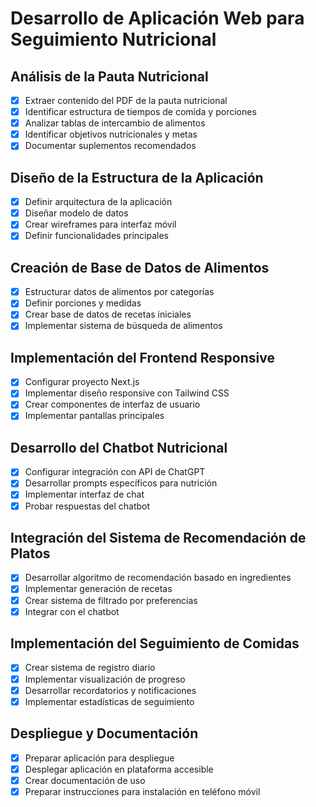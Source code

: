 # Desarrollo de Aplicación Web para Seguimiento Nutricional

## Análisis de la Pauta Nutricional
- [x] Extraer contenido del PDF de la pauta nutricional
- [x] Identificar estructura de tiempos de comida y porciones
- [x] Analizar tablas de intercambio de alimentos
- [x] Identificar objetivos nutricionales y metas
- [x] Documentar suplementos recomendados

## Diseño de la Estructura de la Aplicación
- [x] Definir arquitectura de la aplicación
- [x] Diseñar modelo de datos
- [x] Crear wireframes para interfaz móvil
- [x] Definir funcionalidades principales

## Creación de Base de Datos de Alimentos
- [x] Estructurar datos de alimentos por categorías
- [x] Definir porciones y medidas
- [x] Crear base de datos de recetas iniciales
- [x] Implementar sistema de búsqueda de alimentos

## Implementación del Frontend Responsive
- [x] Configurar proyecto Next.js
- [x] Implementar diseño responsive con Tailwind CSS
- [x] Crear componentes de interfaz de usuario
- [x] Implementar pantallas principales

## Desarrollo del Chatbot Nutricional
- [x] Configurar integración con API de ChatGPT
- [x] Desarrollar prompts específicos para nutrición
- [x] Implementar interfaz de chat
- [x] Probar respuestas del chatbot

## Integración del Sistema de Recomendación de Platos
- [x] Desarrollar algoritmo de recomendación basado en ingredientes
- [x] Implementar generación de recetas
- [x] Crear sistema de filtrado por preferencias
- [x] Integrar con el chatbot

## Implementación del Seguimiento de Comidas
- [x] Crear sistema de registro diario
- [x] Implementar visualización de progreso
- [x] Desarrollar recordatorios y notificaciones
- [x] Implementar estadísticas de seguimiento

## Despliegue y Documentación
- [x] Preparar aplicación para despliegue
- [x] Desplegar aplicación en plataforma accesible
- [x] Crear documentación de uso
- [x] Preparar instrucciones para instalación en teléfono móvil
